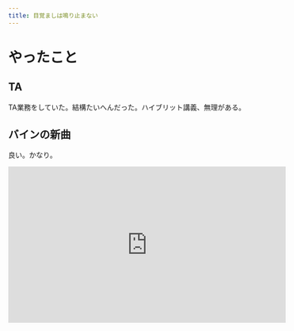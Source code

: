 ```yaml
---
title: 目覚ましは鳴り止まない
---
```


# やったこと

## TA

TA業務をしていた。結構たいへんだった。ハイブリット講義、無理がある。

## バインの新曲

良い。かなり。

<iframe width="560" height="315" src="https://www.youtube.com/embed/dc9UdPm_jpc" title="YouTube video player" frameborder="0" allow="accelerometer; autoplay; clipboard-write; encrypted-media; gyroscope; picture-in-picture" allowfullscreen></iframe>
